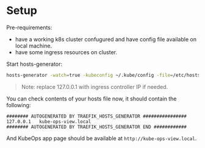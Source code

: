 # Setup

Pre-requirements:
* have a working k8s cluster confugured and have config file available on local machine.
* have some ingress resources on cluster.

Start hosts-generator:
```bash
hosts-generator -watch=true -kubeconfig ~/.kube/config -file=/etc/hosts -ip=127.0.0.1
```

> Note: replace 127.0.0.1 with ingress controller IP if needed.

You can check contents of your hosts file now, it should contain the following:
```
######## AUTOGENERATED BY TRAEFIK_HOSTS_GENERATOR ################ 
127.0.0.1	kube-ops-view.local
######## AUTOGENERATED BY TRAEFIK_HOSTS_GENERATOR END ############ 
```

And KubeOps app page should be available at `http://kube-ops-view.local`.
